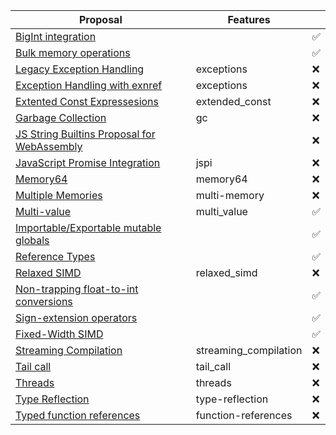 |Proposal |Features|    |
|------|-------|----|
|[BigInt integration](https://github.com/WebAssembly/JS-BigInt-integration)||✅|
|[Bulk memory operations](https://github.com/webassembly/bulk-memory-operations)||✅|
|[Legacy Exception Handling](https://github.com/WebAssembly/exception-handling)|exceptions|❌|
|[Exception Handling with exnref](https://github.com/WebAssembly/exception-handling)|exceptions|❌|
|[Extented Const Expressesions](https://github.com/WebAssembly/extended-const)|extended_const|❌|
|[Garbage Collection](https://github.com/WebAssembly/gc)|gc|❌|
|[JS String Builtins Proposal for WebAssembly](https://github.com/WebAssembly/js-string-builtins)||❌|
|[JavaScript Promise Integration](https://github.com/WebAssembly/js-promise-integration)|jspi|❌|
|[Memory64](https://github.com/WebAssembly/memory64)|memory64|❌|
|[Multiple Memories](https://github.com/WebAssembly/multi-memory)|multi-memory|❌|
|[Multi-value](https://github.com/WebAssembly/multi-value)|multi_value|✅|
|[Importable/Exportable mutable globals]()||✅|
|[Reference Types](https://github.com/WebAssembly/reference-types)||✅|
|[Relaxed SIMD](https://github.com/webassembly/relaxed-simd)|relaxed_simd|❌|
|[Non-trapping float-to-int conversions](https://github.com/WebAssembly/nontrapping-float-to-int-conversions)||✅|
|[Sign-extension operators](https://github.com/WebAssembly/sign-extension-ops)||✅|
|[Fixed-Width SIMD](https://github.com/webassembly/simd)||✅|
|[Streaming Compilation](https://webassembly.github.io/spec/web-api/index.html#streaming-modules)|streaming_compilation|❌|
|[Tail call](https://github.com/webassembly/tail-call)|tail_call|❌|
|[Threads](https://github.com/webassembly/threads)|threads|❌|
|[Type Reflection](https://github.com/WebAssembly/js-types)|type-reflection|❌|
|[Typed function references](https://github.com/WebAssembly/function-references)|function-references|❌|